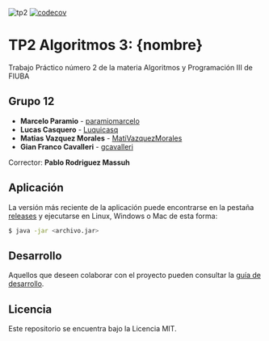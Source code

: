![tp2](https://github.com/paramiomarcelo/algo3_tp2/actions/workflows/build.yml/badge.svg) [![codecov](https://codecov.io/gh/paramiomarcelo/algo3_tp2/branch/master/graph/badge.svg)](https://codecov.io/gh/paramiomarcelo/algo3_tp2)

# TP2 Algoritmos 3: {nombre} 

Trabajo Práctico número 2 de la materia Algoritmos y Programación III de FIUBA

## Grupo 12

* **Marcelo Paramio** - [paramiomarcelo](https://github.com/paramiomarcelo)
* **Lucas Casquero** - [Luquicasq](https://github.com/Luquicasq)
* **Matias Vazquez Morales** - [MatiVazquezMorales](https://github.com/MatiVazquezMorales)
* **Gian Franco Cavalleri** - [gcavalleri](https://github.com/gcavalleri)

Corrector: **Pablo Rodriguez Massuh**

## Aplicación

La versión más reciente de la aplicación puede encontrarse en la pestaña [releases](https://github.com/paramiomarcelo/algo3_tp2/releases/latest) y ejecutarse en Linux, Windows o Mac de esta forma:

```bash
$ java -jar <archivo.jar>
```

## Desarrollo

Aquellos que deseen colaborar con el proyecto pueden consultar la [guía de desarrollo](./docs/Desarrollo.md).

## Licencia

Este repositorio se encuentra bajo la Licencia MIT.
